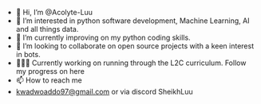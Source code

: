 - 👋 Hi, I’m @Acolyte-Luu
- 👀 I’m interested in python software development, Machine Learning, AI and all things data.
- 🌱 I’m currently improving on my python coding skills.
- 💞️ I’m looking to collaborate on open source projects with a keen interest in bots.
- 👨🏻‍💻 Currently working on running  through the L2C curriculum. Follow my progress on here
- 📫 How to reach me
- kwadwoaddo97@gmail.com or via discord SheikhLuu

<!---
Acolyte-Luu/Acolyte-Luu is a ✨ special ✨ repository because its `README.md` (this file) appears on your GitHub profile.
You can click the Preview link to take a look at your changes.
--->
